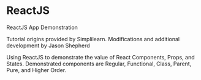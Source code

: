 # ReactJS
ReactJS App Demonstration

Tutorial origins provided by Simplilearn.
Modifications and additional development by Jason Shepherd

Using ReactJS to demonstrate the value of React Components, Props, and States.
Demonstrated components are Regular, Functional, Class, Parent, Pure, and Higher Order. 
